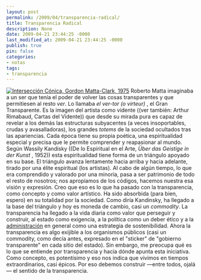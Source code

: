 ```yaml
---
layout: post
permalink: /2009/04/transparencia-radical/
title: Transparencia Radical
description: None
date: 2009-04-21 23:44:25 -0000
last_modified_at: 2009-04-21 23:44:25 -0000
publish: true
pin: false
categories:
- notas
tags:
- transparencia
---
```

[![Intersección Cónica, Gordon Matta-Clark, 1975](http://herbertspencer.net/wp-content/uploads/2009/04/conical-intersect-19751.jpg)](http://herbertspencer.net/wp-content/uploads/2009/04/conical-intersect-19751.jpg) Roberto Matta imaginaba a un ser que tenía el poder de volver las cosas transparentes y que permitiesen al resto _ver_. Lo llamaba _el ver-tor (o virteur)_ , el Gran Transparente. Es la imagen del artista como vidente ((ver también: Arthur Rimabaud, Cartas del Vidente)) que desde su mirada pura es capaz de revelar a los demás las estructuras subyacentes (a veces insoportables, crudas y avasalladoras), los grandes _totems_ de la sociedad ocultados tras las apariencias. Cada época tiene su propia poética, una espiritualidad especial y precisa que le permite comprender y reapasionar al mundo. Según Wassily Kandisky ((De lo Espiritual en el Arte, _Über das Geistige in der Kunst_ , 1952)) esta espiritualidad tiene forma de un triángulo apoyado en su base. El triángulo avanza lentamente hacia arriba y hacia adelante, tirado por una élite espiritual (los artistas). Al cabo de algún tiempo, lo que era comprendido y valorado por una minoría, pasa a ser patrimonio de todo el resto de nosotros; nos apropiamos de los códigos, hacemos nuestra esa visión y expresión. Creo que eso es lo que ha pasado con la transparencia, como concepto y como valor artístico. Ha sido absorbida (para bien, espero) en su totalidad por la sociedad. Como diría Kandinsky, ha llegado a la base del triángulo y hoy es moneda de cambio, casi un _commodity_. La transparencia ha llegado a la vida diaria como valor que perseguir y construir, al estado como exigencia, a la política como un deber ético y a la [administración](http://en.wikipedia.org/wiki/Radical_transparency "Concepto ya reconocido en inglés, ver definición de Wikipedia") en general como una estrategia de sostenibilidad. Ahora la transparencia es algo exijible a los organismos públicos (casi un commodity, como decía antes, expresado en el "sticker" de "gobierno transparente" en cada sitio del estado). Sin embargo, me preocupa qué es lo que se entiende por transparencia y hacia dónde apunta esta iniciativa. Como concepto, es potentísimo y eso nos indica que vivimos en tiempos extraordinarios, casi épicos. Por eso debemos construir —entre todos, ojalá— el sentido de la transparencia.
